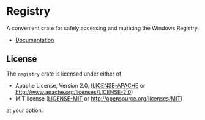 # Registry

A convenient crate for safely accessing and mutating the Windows Registry.

* [Documentation](https://docs.rs/registry)

## License

The `registry` crate is licensed under either of

 * Apache License, Version 2.0, ([LICENSE-APACHE](LICENSE-APACHE) or http://www.apache.org/licenses/LICENSE-2.0)
 * MIT license ([LICENSE-MIT](LICENSE-MIT) or http://opensource.org/licenses/MIT)

at your option.